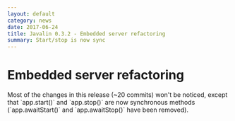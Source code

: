 ```yaml
---
layout: default
category: news
date: 2017-06-24
title: Javalin 0.3.2 - Embedded server refactoring
summary: Start/stop is now sync
---
```


<h1 class="no-margin-top">Embedded server refactoring</h1>
Most of the changes in this release (~20 commits) won't be noticed, except that
`app.start()` and `app.stop()` are now synchronous methods
(`app.awaitStart()` and `app.awaitStop()` have been removed).
